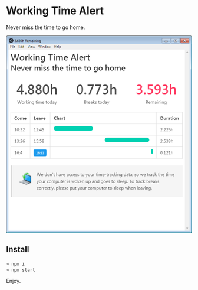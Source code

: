 # Working Time Alert

Never miss the time to go home.

![Screenshot](public/screenshot1.png)

## Install

```
> npm i
> npm start
```

Enjoy.
